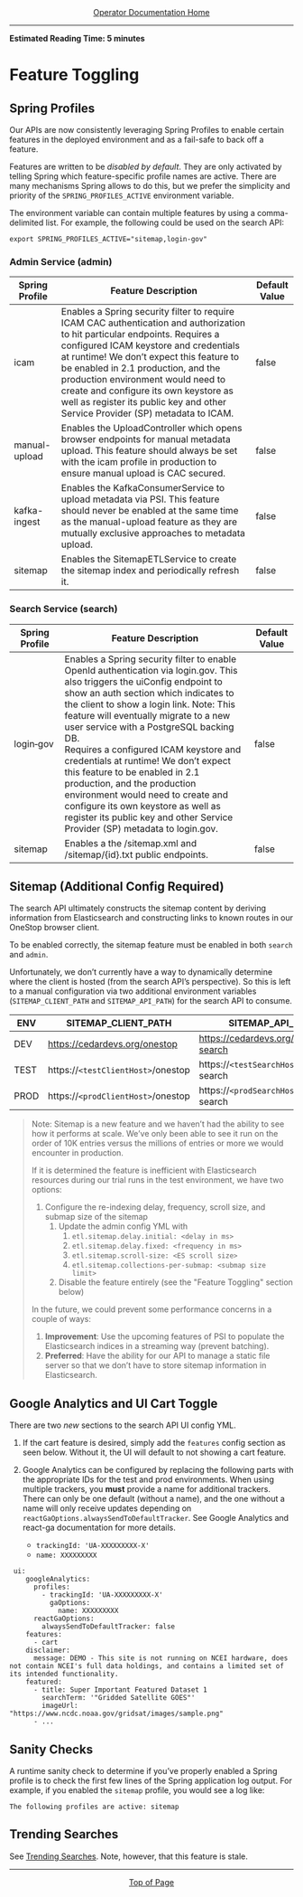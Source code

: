 <div align="center"><a href="/onestop/operator">Operator Documentation Home</a></div>
<hr>

**Estimated Reading Time: 5 minutes**

# Feature Toggling

## Spring Profiles
Our APIs are now consistently leveraging Spring Profiles to enable certain features in the deployed environment and as a fail-safe to back off a feature.

Features are written to be *disabled by default*. They are only activated by telling Spring which feature-specific profile names are active. There are many mechanisms Spring allows to do this, but we prefer the simplicity and priority of the `SPRING_PROFILES_ACTIVE` environment variable.

The environment variable can contain multiple features by using a comma-delimited list. For example, the following could be used on the search API:

```
export SPRING_PROFILES_ACTIVE="sitemap,login-gov"
```

### Admin Service (admin)

| Spring Profile | Feature Description | Default Value |
| --- | --- | --- |
| icam | Enables a Spring security filter to require ICAM CAC authentication and authorization to hit particular endpoints. Requires a configured ICAM keystore and credentials at runtime! We don’t expect this feature to be enabled in 2.1 production, and the production environment would need to create and configure its own keystore as well as register its public key and other Service Provider (SP) metadata to ICAM. | false |
| manual-upload | Enables the UploadController which opens browser endpoints for manual metadata upload. This feature should always be set with the icam profile in production to ensure manual upload is CAC secured. | false |
| kafka-ingest | Enables the KafkaConsumerService to upload metadata via PSI. This feature should never be enabled at the same time as the manual-upload feature as they are mutually exclusive approaches to metadata upload. | false |
| sitemap | Enables the SitemapETLService to create the sitemap index and periodically refresh it. | false |

### Search Service (search)

| Spring Profile | Feature Description | Default Value |
| --- | --- | --- |
| login&#8209;gov |Enables a Spring security filter to enable OpenId authentication via login.gov. This also triggers the uiConfig endpoint to show an auth section which indicates to the client to show a login link. Note: This feature will eventually migrate to a new user service with a PostgreSQL backing DB.<br />Requires a configured ICAM keystore and credentials at runtime! We don’t expect this feature to be enabled in 2.1 production, and the production environment would need to create and configure its own keystore as well as register its public key and other Service Provider (SP) metadata to login.gov. | false |
| sitemap | Enables a the /sitemap.xml and /sitemap/{id}.txt public endpoints. | false |

## Sitemap (Additional Config Required)

The search API ultimately constructs the sitemap content by deriving information from Elasticsearch and constructing links to known routes in our OneStop browser client.

To be enabled correctly, the sitemap feature must be enabled in both `search` and `admin`.

Unfortunately, we don’t currently have a way to dynamically determine where the client is hosted (from the search API’s perspective). So this is left to a manual configuration via two additional environment variables (`SITEMAP_CLIENT_PATH` and `SITEMAP_API_PATH`) for the search API to consume.


| ENV | SITEMAP_CLIENT_PATH | SITEMAP_API_PATH |
| --- | --- | --- |
| DEV | https://cedardevs.org/onestop | https://cedardevs.org/onestop-search
| TEST | https://`<testClientHost>`/onestop | https://`<testSearchHost>`/onestop-search |
| PROD | https://`<prodClientHost>`/onestop | https://`<prodSearchHost>`/onestop-search |



> Note: Sitemap is a new feature and we haven’t had the ability to see how it performs at scale. We’ve only been able to see it run on the order of 10K entries versus the millions of entries or more we would encounter in production.
>
> If it is determined the feature is inefficient with Elasticsearch resources during our trial runs in the test environment, we have two options:
> 1. Configure the re-indexing delay, frequency, scroll size, and submap size of the sitemap
>     1. Update the admin config YML with
>         1. `etl.sitemap.delay.initial: <delay in ms>`
>         1. `etl.sitemap.delay.fixed: <frequency in ms>`
>         1. `etl.sitemap.scroll-size: <ES scroll size>`
>         1. `etl.sitemap.collections-per-submap: <submap size limit>`
>     1. Disable the feature entirely (see the "Feature Toggling" section below)
>
> In the future, we could prevent some performance concerns in a couple of ways:
> 1. **Improvement**: Use the upcoming features of PSI to populate the Elasticsearch indices in a streaming way (prevent batching).
> 1. **Preferred**: Have the ability for our API to manage a static file server so that we don’t have to store sitemap information in Elasticsearch.

## Google Analytics and UI Cart Toggle

There are two *new* sections to the search API UI config YML.

1. If the cart feature is desired, simply add the `features` config section as seen below. Without it, the UI will default to not showing a cart feature.

1. Google Analytics can be configured by replacing the following parts with the appropriate IDs for the test and prod environments. When using multiple trackers, you **must** provide a name for additional trackers. There can only be one default (without a name), and the one without a name will only receive updates depending on `reactGaOptions.alwaysSendToDefaultTracker`. See Google Analytics and react-ga documentation for more details.   
    - `trackingId: 'UA-XXXXXXXXX-X'`
    - `name: XXXXXXXXX`
    

```
 ui:
    googleAnalytics:
      profiles:
        - trackingId: 'UA-XXXXXXXXX-X'
          gaOptions:
            name: XXXXXXXXX
      reactGaOptions:
        alwaysSendToDefaultTracker: false
    features:
      - cart
    disclaimer:
      message: DEMO - This site is not running on NCEI hardware, does not contain NCEI's full data holdings, and contains a limited set of its intended functionality.
    featured:
      - title: Super Important Featured Dataset 1
        searchTerm: '"Gridded Satellite GOES"'
        imageUrl: "https://www.ncdc.noaa.gov/gridsat/images/sample.png"
      - ...
```

## Sanity Checks

A runtime sanity check to determine if you’ve properly enabled a Spring profile is to check the first few lines of the Spring application log output. For example, if you enabled the `sitemap` profile, you would see a log like:

```
The following profiles are active: sitemap
```

## Trending Searches

See [Trending Searches](/onestop/operator/deployment/v2/onestop/trending-searches). Note, however, that this feature is stale.

<hr>
<div align="center"><a href="#">Top of Page</a></div>
